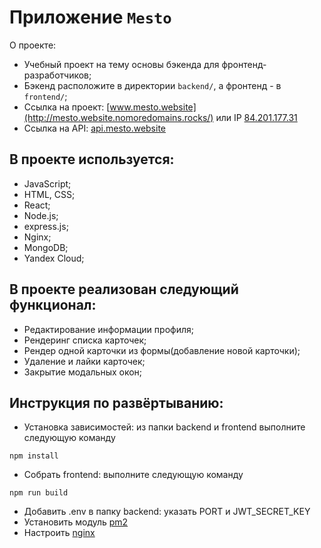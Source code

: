 # Приложение `Mesto`
О проекте:
* Учебный проект на тему основы бэкенда для фронтенд-разработчиков;
* Бэкенд расположите в директории `backend/`, а фронтенд - в `frontend/`;
* Ссылка на проект: [www.mesto.website](http://mesto.website.nomoredomains.rocks/) или IP [84.201.177.31](http://84.201.177.31)
* Ссылка на API: [api.mesto.website](http://api.mesto.website.nomoredomains.club)


## В проекте используется:
* JavaScript;
* HTML, CSS;
* React;
* Node.js;
* express.js;
* Nginx;
* MongoDB;
* Yandex Cloud;

## В проекте реализован следующий функционал:
* Редактирование информации профиля;
* Рендеринг списка карточек;
* Рендер одной карточки из формы(добавление новой карточки);
* Удаление и лайки карточек;
* Закрытие модальных окон;


## Инструкция по развёртыванию:
* Установка зависимостей: из папки backend и frontend выполните следующую команду
```
npm install
```
* Собрать frontend: выполните следующую команду
```
npm run build
```
* Добавить .env в папку backend: указать PORT и JWT_SECRET_KEY
* Установить модуль [pm2](https://www.npmjs.com/package/pm2)
* Настроить [nginx](https://nginx.org/ru/docs/beginners_guide.html)
